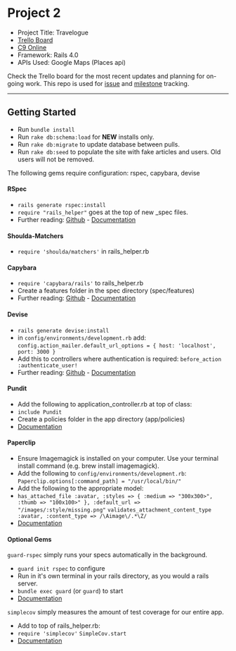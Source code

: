# Project 2

* Project Title: Travelogue
* [Trello Board](https://trello.com/b/pl8zJkT4/wampas)
* [C9 Online](https://ide.c9.io/protosac/project2)
* Framework: Rails 4.0
* APIs Used: Google Maps (Places api)

Check the Trello board for the most recent updates and planning for on-going work. This repo is used for [issue](https://github.com/wampas/project2/issues) and [milestone](https://github.com/wampas/project2/milestones) tracking.
***
## Getting Started
* Run `bundle install`
* Run `rake db:schema:load` for <b>NEW</b> installs only.
* Run `rake db:migrate` to update database between pulls.
* Run `rake db:seed` to populate the site with fake articles and users. Old users will not be removed.

The following gems require configuration: rspec, capybara, devise

#### RSpec
* `rails generate rspec:install`
* `require "rails_helper"` goes at the top of new _spec files.
* Further reading: [Github](https://github.com/rspec/rspec-rails) - [Documentation](https://relishapp.com/rspec)

#### Shoulda-Matchers
* `require 'shoulda/matchers'` in rails_helper.rb

#### Capybara
* `require 'capybara/rails'` to rails_helper.rb
* Create a features folder in the spec directory (spec/features)
* Further reading: [Github](https://github.com/jnicklas/capybara) - [Documentation](http://www.rubydoc.info/github/jnicklas/capybara/master/Capybara/Node)

#### Devise
* `rails generate devise:install`
* in `config/environments/development.rb` add: 
`config.action_mailer.default_url_options = { host: 'localhost', port: 3000 }`
* Add this to controllers where authentication is required: `before_action :authenticate_user!`
* Further reading: [Github](https://github.com/plataformatec/devise) - [Documentation](http://devise.plataformatec.com.br/)

#### Pundit
* Add the following to application_controller.rb at top of class:
* `include Pundit`
* Create a policies folder in the app directory (app/policies)
* [Documentation](https://github.com/elabs/pundit)

#### Paperclip
* Ensure Imagemagick is installed on your computer. Use your terminal install command (e.g. brew install imagemagick).
* Add the following to `config/environments/development.rb`:
`Paperclip.options[:command_path] = "/usr/local/bin/"`
* Add the following to the appropriate model:
* `has_attached_file :avatar, :styles => { :medium => "300x300>", :thumb => "100x100>" }, :default_url => "/images/:style/missing.png"`
`validates_attachment_content_type :avatar, :content_type => /\Aimage\/.*\Z/`
* [Documentation](https://github.com/thoughtbot/paperclip)

#### Optional Gems

`guard-rspec` simply runs your specs automatically in the background. 
* `guard init rspec` to configure
* Run in it's own terminal in your rails directory, as you would a rails server.
* `bundle exec guard` (or `guard`) to start
* [Documentation](https://github.com/guard/guard#readme)

`simplecov` simply measures the amount of test coverage for our entire app.
* Add to top of rails_helper.rb:
* `require 'simplecov'`
`SimpleCov.start`
* [Documentation](https://github.com/colszowka/simplecov)


